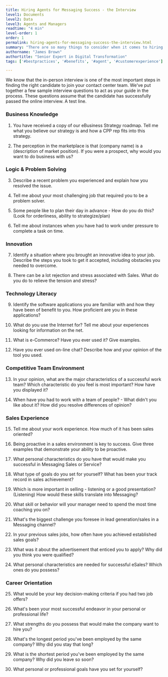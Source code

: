 ```yaml
---
title: Hiring Agents for Messaging Success - the Interview
level1: Documents
level2: Data
level3: Agents and Managers
readtime: "4 min"
level-order: 1
order: 1
permalink: hiring-agents-for-messaging-success-the-interview.html
summary: "There are so many things to consider when it comes to hiring for your contact center. We've gathered some of our best practices when it comes to assembling the perfect team."
authorname: "James Brown"
authortitle: "Senior Expert in Digital Transformation"
tags: ['#bestpractices', '#benefits', '#agent', '#customerexperience']

---
```


We know that the in-person interview is one of the most important steps in finding the right candidate to join your contact center team. We've put together a few sample interview questions to act as your guide in the process.
These questions assume that the candidate has successfully passed the online interview. A test line.


### Business Knowledge

1.	You have received a copy of our eBusiness Strategy roadmap. Tell me what you believe our strategy is and how a CPP rep fits into this strategy.

2.	The perception in the marketplace is that (company name) is a (description of market position). If you were a prospect, why would you want to do business with us?




### Logic & Problem Solving

3.	Describe a recent problem you experienced and explain how you resolved the issue.

4.	Tell me about your most challenging job that required you to be a problem solver.

5.	Some people like to plan their day in advance - How do you do this? (Look for orderliness, ability to strategize/plan)

6.	Tell me about instances when you have had to work under pressure to complete a task on time.



### Innovation

7.	Identify a situation where you brought an innovative idea to your job. Describe the steps you took to get it accepted, including obstacles you needed to overcome.

8.	There can be a lot rejection and stress associated with Sales. What do you do to relieve the tension and stress?



### Technology Literacy

9.	Identify the software applications you are familiar with and how they have been of benefit to you. How proficient are you in these applications?

10.	What do you use the Internet for? Tell me about your experiences looking for information on the net.

11.	What is e-Commerce? Have you ever used it? Give examples.

12.	Have you ever used on-line chat? Describe how and your opinion of the tool you used.



### Competitive Team Environment

13.	In your opinion, what are the major characteristics of a successful work team? Which characteristic do you feel is most important? How have you displayed it?

14.	When have you had to work with a team of people? - What didn't you like about it? How did you resolve differences of opinion?



### Sales Experience

15.	Tell me about your work experience. How much of it has been sales oriented?

16.	Being proactive in a sales environment is key to success. Give three examples that demonstrate your ability to be proactive.

17.	What personal characteristics do you have that would make you successful in Messaging Sales or Service?

18.	What type of goals do you set for yourself? What has been your track record in sales achievement?

19.	Which is more important in selling - listening or a good presentation? (Listening) How would these skills translate into Messaging?

20.	What skill or behavior will your manager need to spend the most time coaching you on?

21.	What's the biggest challenge you foresee in lead generation/sales in a Messaging channel?

22.	In your previous sales jobs, how often have you achieved established sales goals?

23.	What was it about the advertisement that enticed you to apply? Why did you think you were qualified?

24.	What personal characteristics are needed for successful eSales? Which ones do you possess?




### Career Orientation

25.	What would be your key decision-making criteria if you had two job offers?

26.	What's been your most successful endeavor in your personal or professional life?

27.	What strengths do you possess that would make the company want to hire you?

28.	What's the longest period you've been employed by the same company? Why did you stay that long?

29.	What is the shortest period you've been employed by the same company? Why did you leave so soon?

30.	What personal or professional goals have you set for yourself?
